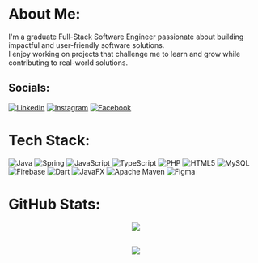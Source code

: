 #  About Me:
I'm a graduate Full-Stack Software Engineer passionate about building impactful and user-friendly software solutions.  <br>I enjoy working on projects that challenge me to learn and grow while contributing to real-world solutions.  


##  Socials:
[![LinkedIn](https://img.shields.io/badge/LinkedIn-%230077B5.svg?logo=linkedin&logoColor=white)](https://linkedin.com/in/manula-pasan) [![Instagram](https://img.shields.io/badge/Instagram-%23E4405F.svg?logo=Instagram&logoColor=white)](https://instagram.com/m_an_ul_a) [![Facebook](https://img.shields.io/badge/Facebook-%231877F2.svg?logo=Facebook&logoColor=white)](https://facebook.com/manula.pasan.14)
#  Tech Stack:
![Java](https://img.shields.io/badge/java-%23ED8B00.svg?style=for-the-badge&logo=openjdk&logoColor=white) 
![Spring](https://img.shields.io/badge/spring-%236DB33F.svg?style=for-the-badge&logo=spring&logoColor=white) 
![JavaScript](https://img.shields.io/badge/javascript-%23323330.svg?style=for-the-badge&logo=javascript&logoColor=%23F7DF1E) 
![TypeScript](https://img.shields.io/badge/typescript-%23007ACC.svg?style=for-the-badge&logo=typescript&logoColor=white) 
![PHP](https://img.shields.io/badge/php-%23777BB4.svg?style=for-the-badge&logo=php&logoColor=white) 
![HTML5](https://img.shields.io/badge/html5-%23E34F26.svg?style=for-the-badge&logo=html5&logoColor=white) 
![MySQL](https://img.shields.io/badge/mysql-4479A1.svg?style=for-the-badge&logo=mysql&logoColor=white) 
![Firebase](https://img.shields.io/badge/firebase-a08021?style=for-the-badge&logo=firebase&logoColor=ffcd34) 
![Dart](https://img.shields.io/badge/dart-%230175C2.svg?style=for-the-badge&logo=dart&logoColor=white) 
![JavaFX](https://img.shields.io/badge/javafx-%23FF0000.svg?style=for-the-badge&logo=javafx&logoColor=white) 
![Apache Maven](https://img.shields.io/badge/Apache%20Maven-C71A36?style=for-the-badge&logo=Apache%20Maven&logoColor=white) 
![Figma](https://img.shields.io/badge/figma-%23F24E1E.svg?style=for-the-badge&logo=figma&logoColor=white)

#  GitHub Stats:
<div align="center">
  




[![](https://github-readme-stats-nu-ten-77.vercel.app/api/top-langs/?username=Manula413&theme=dark&hide_border=false&include_all_commits=true&count_private=true&layout=compact)](https://github-readme-stats-nu-ten-77.vercel.app/api/top-langs/?username=Manula413&theme=dark&layout=compact&cache_seconds=60
)<br/><br/>

![](https://github-readme-streak-stats.herokuapp.com/?user=Manula413&theme=dark&hide_border=false)<br/><br/>

